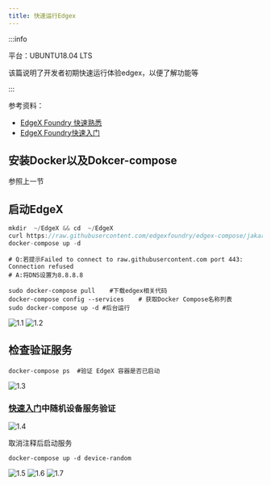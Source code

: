 ```yaml
---
title: 快速运行Edgex
---
```


:::info

平台：UBUNTU18.04 LTS

该篇说明了开发者初期快速运行体验edgex，以便了解功能等

:::



参考资料：

* [EdgeX Foundry 快速熟悉](https://www.jianshu.com/p/e48dbd087133)
* [EdgeX Foundry快速入门](https://docs.edgexfoundry.org/1.2/getting-started/quick-start/)

## 安装Docker以及Dokcer-compose

参照上一节

## 启动EdgeX

```c++
mkdir  ~/EdgeX && cd  ~/EdgeX
curl https://raw.githubusercontent.com/edgexfoundry/edgex-compose/jakarta/docker-compose-no-secty.yml -o docker-compose.yml	# 下载compose文件
docker-compose up -d
```
```shell
# Q:若提示Failed to connect to raw.githubusercontent.com port 443: Connection refused
# A:将DNS设置为8.8.8.8
```

```shell
sudo docker-compose pull	#下载edgex相关代码
docker-compose config --services	# 获取Docker Compose名称列表
sudo docker-compose up -d #后台运行
```

![1.1](img/docker/edgex-build/1.1.png)
![1.2](img/docker/edgex-build/1.2.png)

## 检查验证服务

```shell
docker-compose ps  #验证 EdgeX 容器是否已启动
```
![1.3](img/docker/edgex-build/1.3.png)

### [快速入门](https://docs.edgexfoundry.org/1.2/getting-started/quick-start/)中随机设备服务验证

![1.4](img/docker/edgex-build/1.4.png)

取消注释后启动服务

```shell
docker-compose up -d device-random
```
![1.5](img/docker/edgex-build/1.5.png)
![1.6](img/docker/edgex-build/1.6.png)
![1.7](img/docker/edgex-build/1.7.png)